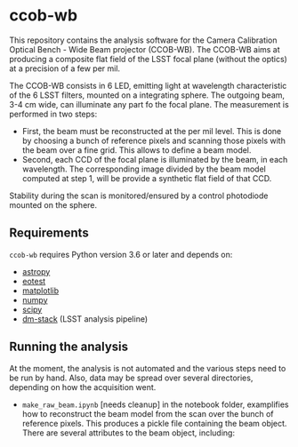 # ccob-wb

This repository contains the analysis software for the Camera Calibration Optical Bench - Wide Beam projector (CCOB-WB). The CCOB-WB aims at producing a composite flat field of the LSST focal plane (without the optics) at a precision of a few per mil. 

The CCOB-WB consists in 6 LED, emitting light at  wavelength characteristic of the 6 LSST filters, mounted on a integrating sphere. The outgoing beam, 3-4 cm wide, can illuminate any part fo the focal plane. The measurement is performed in two steps:

- First, the beam must be reconstructed at the per mil level. This is done by choosing a bunch of reference pixels and scanning those pixels with the beam over a fine grid. This allows to define a beam model. 
- Second, each CCD of the focal plane is illuminated by the beam, in each wavelength. The corresponding image divided by the beam model computed at step 1, will be provide a synthetic flat field of that CCD.

Stability during the scan is monitored/ensured by a control photodiode mounted on the sphere.

## Requirements

`ccob-wb` requires Python version 3.6 or later and depends on:

- [astropy](https://www.astropy.org/) 
- [eotest](https://github.com/lsst-camera-dh/eotest)
- [matplotlib](https://matplotlib.org/)
- [numpy](http://www.numpy.org/)
- [scipy](http://www.scipy.org/)
- [dm-stack](https://pipelines.lsst.io/) (LSST analysis pipeline)

## Running the analysis

At the moment, the analysis is not automated and the various steps need to be run by hand. Also, data may be spread over several directories, depending on how the acquisition went.

- `make_raw_beam.ipynb` [needs cleanup] in the notebook folder, examplifies how to reconstruct the beam model from the scan over the bunch of reference pixels. This produces a pickle file containing the beam object. There are several attributes to the beam object, including: